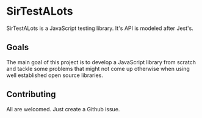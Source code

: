 # SirTestALots

SirTestALots is a JavaScript testing library. It's API is modeled after Jest's.

## Goals

The main goal of this project is to develop a JavaScript library from scratch
and tackle some problems that might not come up otherwise when using well
established open source libraries.

## Contributing

All are welcomed. Just create a Github issue.
